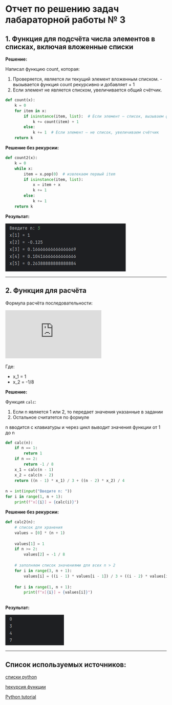 # Отчет по решению задач лабараторной работы № 3

## 1. Функция для подсчёта числа элементов в списках, включая вложенные списки

**Решение:**

Написал функцию count, которая:

1. Проверяется, является ли текущий элемент вложенным списком. - вызывается функция count рекурсивно и добавляет + 1
2. Если элемент не является списком, увеличивается общий счётчик.

```python
def count(x):
    k = 0
    for item in x:
        if isinstance(item, list):  # Если элемент — список, вызываем функцию рекурсивно
            k += count(item) + 1
        else:
            k += 1  # Если элемент — не список, увеличиваем счётчик
    return k
```

**Решение без рекурсии:**

```python
def count2(x):
    k = 0
    while x:
        item = x.pop(0)  # извлекаем первый item 
        if isinstance(item, list):  
            x = item + x 
            k += 1  
        else:
            k += 1 
    return k
```

**Результат:**

![img_1.png](img_1.png)

--- 

## 2. Функция для расчёта

Формула расчёта последовательности:

![formula](https://latex.codecogs.com/png.latex?x_i%20%3D%20%5Cfrac%7B%28i-1%29x_%7Bi-1%7D%7D%7B3%7D%20%2B%20%5Cfrac%7B%28i-2%29x_%7Bi-2%7D%7D%7B4%7D)

Где:
- x_1 = 1
- x_2 = -1/8

**Решение:**

Функция `calc`:
1. Если n является 1 или 2, то передает значения указанные в задании
2. Остальное считатется по формуле 

n вводится с клавиатуры и через цикл выводит значения функции от 1 до n

```python
def calc(n):
    if n == 1:
        return 1
    if n == 2:
        return -1 / 8
    x_1 = calc(n - 1)
    x_2 = calc(n - 2)
    return ((n - 1) * x_1) / 3 + ((n - 2) * x_2) / 4

n = int(input("Введите n: "))
for i in range(1, n + 1):
    print(f"x[{i}] = {calc(i)}")
```
**Решение без рекурсии:**

```python
def calc2(n):
    # список для хранения 
    values = [0] * (n + 1)
    
    values[1] = 1
    if n >= 2:
        values[2] = -1 / 8
    
    # заполняем список значениями для всех n > 2
    for i in range(3, n + 1):
        values[i] = ((i - 1) * values[i - 1]) / 3 + ((i - 2) * values[i - 2]) / 4
    
    for i in range(1, n + 1):
        print(f"x[{i}] = {values[i]}")
 
```


**Результат:**

![img.png](img.png)

---

## Список используемых источников:

[списки python](https://skillbox.ru/media/code/spiski-v-python-chto-eto-takoe-i-kak-s-nimi-rabotat/)

[hекурсия функции](https://skillbox.ru/media/code/kak-rabotaet-rekursiya-funktsii-obyasnyaem-na-primere-python/)

[Python tutorial](https://docs.python.org/3/tutorial/)
